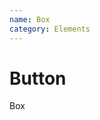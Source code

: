 ```yaml
---
name: Box
category: Elements
---
```


# Button

<base-knobs src="./components.json" name="base-box">
<base-box padding="lg" depth="md">Box</base-box>
</base-knobs>

